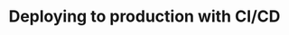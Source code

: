 ---
title: Deploying to production with CI/CD
sidebar_position: 7200
description: TK
canonicalUrl: '/deployment/dagster-plus/ci-cd/production-deployments'
slug: '/deployment/dagster-plus/ci-cd/production-deployments'
---